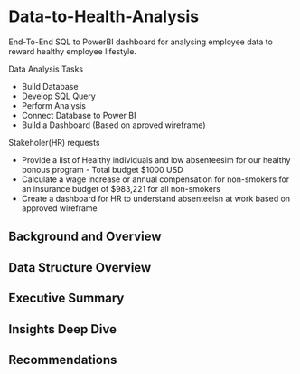 # Data-to-Health-Analysis
End-To-End SQL to PowerBI dashboard for analysing employee data to reward healthy employee lifestyle.

Data Analysis Tasks 
- Build Database
- Develop SQL Query
- Perform Analysis
- Connect Database to Power BI
- Build a Dashboard (Based on aproved wireframe)

Stakeholer(HR) requests

- Provide a list of Healthy individuals and low absenteesim for our healthy bonous program - Total budget $1000 USD
- Calculate a wage increase or annual compensation for non-smokers for an insurance budget of $983,221 for all non-smokers
- Create a dashboard for HR to understand absenteeisn at work based on approved wireframe


## Background and Overview

## Data Structure Overview

## Executive Summary

## Insights Deep Dive

## Recommendations
